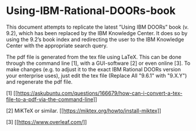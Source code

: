 # Using-IBM-Rational-DOORs-book
This document attempts to replicate the latest ”Using IBM DOORs” book (v. 9.2), which has been replaced by the IBM Knowledge Center. It does so by using the 9.2’s book index and redirecting the user to the IBM Knowledge Center with the appropriate search query.

The pdf file is generated from the tex file using LaTeX. This can be done through the command line [1], with a GUI-software [2] or even online [3]. To make changes (e.g. to adjust it to the exact IBM Rational DOORs version your enterprise uses), just edit the tex file (Replace All "9.6.1" with "9.X.Y") and regenerate the pdf file. 

[1] [[https://askubuntu.com/questions/166679/how-can-i-convert-a-tex-file-to-a-pdf-via-the-command-line]]

[2] MiKTeX or similar. [[https://miktex.org/howto/install-miktex]]

[3] [[https://www.overleaf.com/]]


